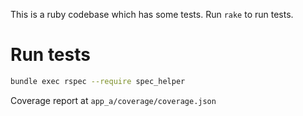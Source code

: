 This is a ruby codebase which has some tests. Run `rake` to run tests.

# Run tests

```sh
bundle exec rspec --require spec_helper
```

Coverage report at `app_a/coverage/coverage.json`
